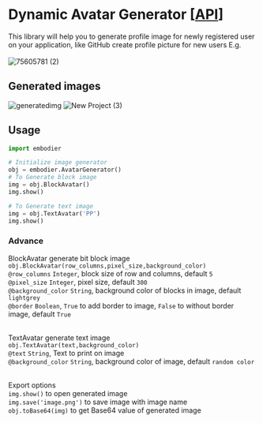
# Dynamic Avatar Generator  [[API](https://embodierapi.herokuapp.com)]
This library will help you to generate profile image for newly registered user on your application, like GitHub create profile picture for new users E.g. <br>
 <br>
![75605781 (2)](https://user-images.githubusercontent.com/40172813/125158648-02982e00-e190-11eb-912d-2c55b1051019.png)


## Generated images
![generatedimg](https://user-images.githubusercontent.com/40172813/125158557-9a494c80-e18f-11eb-956a-d49f42a6a6db.png)
![New Project (3)](https://user-images.githubusercontent.com/40172813/125189848-d5af4e00-e257-11eb-8b22-acc3b7b0c0f9.png)


## Usage
```python
import embodier 

# Initialize image generator
obj = embodier.AvatarGenerator()
# To Generate block image
img = obj.BlockAvatar() 
img.show()

# To Generate text image
img = obj.TextAvatar('PP') 
img.show()
```
### Advance 
BlockAvatar generate bit block image<br>
`obj.BlockAvatar(row_columns,pixel_size,background_color)`<br>
`@row_columns` `Integer`, block size of row and columns, default `5`<br>
`@pixel_size` `Integer`, pixel size, default `300`<br>
`@background_color` `String`, background color of blocks in image, default `lightgrey`<br>
`@border` `Boolean`, `True` to add border to image, `False` to without border image, default `True` <br><br>

TextAvatar generate text image<br>
`obj.TextAvatar(text,background_color)`<br>
`@text` `String`, Text to print on image<br>
`@background_color` `String`, background color of image, default `random color`<br><br>


Export options<br>
`img.show()` to open generated image <br>
`img.save('image.png')` to save image with image name <br>
`obj.toBase64(img)` to get Base64 value of generated image <br>



